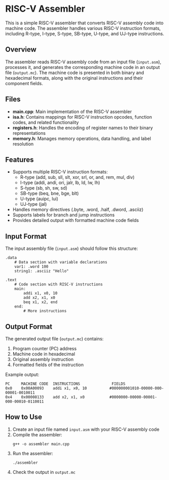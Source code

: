 # RISC-V Assembler

This is a simple RISC-V assembler that converts RISC-V assembly code into machine code. The assembler handles various RISC-V instruction formats, including R-type, I-type, S-type, SB-type, U-type, and UJ-type instructions.

## Overview

The assembler reads RISC-V assembly code from an input file (`input.asm`), processes it, and generates the corresponding machine code in an output file (`output.mc`). The machine code is presented in both binary and hexadecimal formats, along with the original instructions and their component fields.

## Files

- **main.cpp**: Main implementation of the RISC-V assembler
- **isa.h**: Contains mappings for RISC-V instruction opcodes, function codes, and related functionality
- **registers.h**: Handles the encoding of register names to their binary representations
- **memory.h**: Manages memory operations, data handling, and label resolution

## Features

- Supports multiple RISC-V instruction formats:
  - R-type (add, sub, sll, slt, xor, srl, or, and, rem, mul, div)
  - I-type (addi, andi, ori, jalr, lb, ld, lw, lh)
  - S-type (sb, sh, sw, sd)
  - SB-type (beq, bne, bge, blt)
  - U-type (auipc, lui)
  - UJ-type (jal)
- Handles memory directives (.byte, .word, .half, .dword, .asciiz)
- Supports labels for branch and jump instructions
- Provides detailed output with formatted machine code fields

## Input Format

The input assembly file (`input.asm`) should follow this structure:

```
.data
    # Data section with variable declarations
    var1: .word 100
    string1: .asciiz "Hello"

.text
    # Code section with RISC-V instructions
    main:
        addi x1, x0, 10
        add x2, x1, x0
        beq x1, x2, end
    end:
        # More instructions
```

## Output Format

The generated output file (`output.mc`) contains:

1. Program counter (PC) address
2. Machine code in hexadecimal
3. Original assembly instruction
4. Formatted fields of the instruction

Example output:
```
PC     MACHINE CODE  INSTRUCTIONS              FIELDS
0x0    0x00A00093    addi x1, x0, 10          #000000001010-00000-000-00001-0010011
0x4    0x00008133    add x2, x1, x0           #0000000-00000-00001-000-00010-0110011
```

## How to Use

1. Create an input file named `input.asm` with your RISC-V assembly code
2. Compile the assembler:
   ```
   g++ -o assembler main.cpp
   ```
3. Run the assembler:
   ```
   ./assembler
   ```
4. Check the output in `output.mc`

